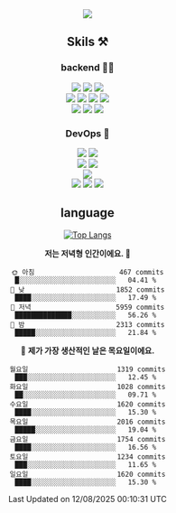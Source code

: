 <div align="center">

<a href="https://hhpluscertificateofcompletion.oopy.io/">
  <img src="https://static.spartacodingclub.kr/hanghae99/plus/completion/badge_black.svg" />
</a>

## Skils ⚒️

### backend 🧑‍💻
  
<img src="https://img.shields.io/badge/Java-FF6600?style=flat-square&logo=buymeacoffee&logoColor=white"/>
<img src="https://img.shields.io/badge/Go-0099FF?style=flat-square&logo=go&logoColor=white"/>
<img src="https://img.shields.io/badge/Kotlin-7F52FF?style=flat-square&logo=kotlin&logoColor=white"/>
  
  
<br />
  
<img src="https://img.shields.io/badge/Spring-339933?style=flat-square&logo=Spring&logoColor=white"/>
<img src="https://img.shields.io/badge/Spring Boot-339933?style=flat-square&logo=Spring Boot&logoColor=white"/>
<img src="https://img.shields.io/badge/Spring Security-339933?style=flat-square&logo=Spring Security&logoColor=white"/>
  
<img src="https://img.shields.io/badge/Spring Data JPA-339933?style=flat-square&logo=Hibernate&logoColor=white"/>

<br />
  
  <img src="https://img.shields.io/badge/mysql-0099FF?style=flat-square&logo=mysql&logoColor=white"/>
  <img src="https://img.shields.io/badge/mariadb-0099FF?style=flat-square&logo=mariadb&logoColor=white"/>
  <img src="https://img.shields.io/badge/mongoDB-47A248?style=flat-square&logo=mongodb&logoColor=white"/>
  
  
### DevOps 🚀
  
  <img src="https://img.shields.io/badge/docker-2496ED?style=flat-square&logo=docker&logoColor=white"/>
  <img src="https://img.shields.io/badge/kubernetes-326CE5?style=flat-square&logo=kubernetes&logoColor=white"/>
  
  <br />
  
  <img src="https://img.shields.io/badge/Github Actions-2088FF?style=flat-square&logo=githubactions&logoColor=white"/>
  <img src="https://img.shields.io/badge/Jenkins-D24939?style=flat-square&logo=jenkins&logoColor=white"/>
  
  
  <br />
  <img src="https://img.shields.io/badge/terraform-7B42BC?style=flat-square&logo=terraform&logoColor=white"/>
  
  <br />
  <img src="https://img.shields.io/badge/Amazon AWS-232F3E?style=flat-square&logo=Amazon AWS&logoColor=white"/>

  <img src="https://img.shields.io/badge/GCP-4285F4?style=flat-square&logo=googlecloud&logoColor=white"/>
  <img src="https://img.shields.io/badge/NCP-03C75A?style=flat-square&logo=naver&logoColor=white"/>
  
  
## language

[![Top Langs](https://github-readme-stats.vercel.app/api/top-langs/?username=zxcv9203&hide=html&exclude_repo=zxcv9203.github.io,golB&theme=grate-gatsby)](https://github.com/zxcv9203/github-readme-stats)
  
<!--START_SECTION:waka-->
**저는 저녁형 인간이에요. 🦉** 

```text
🌞 아침                     467 commits         █░░░░░░░░░░░░░░░░░░░░░░░░   04.41 % 
🌆 낮　                     1852 commits        ████░░░░░░░░░░░░░░░░░░░░░   17.49 % 
🌃 저녁                     5959 commits        ██████████████░░░░░░░░░░░   56.26 % 
🌙 밤　                     2313 commits        █████░░░░░░░░░░░░░░░░░░░░   21.84 % 
```
📅 **제가 가장 생산적인 날은 목요일이에요.** 

```text
월요일                      1319 commits        ███░░░░░░░░░░░░░░░░░░░░░░   12.45 % 
화요일                      1028 commits        ██░░░░░░░░░░░░░░░░░░░░░░░   09.71 % 
수요일                      1620 commits        ████░░░░░░░░░░░░░░░░░░░░░   15.30 % 
목요일                      2016 commits        █████░░░░░░░░░░░░░░░░░░░░   19.04 % 
금요일                      1754 commits        ████░░░░░░░░░░░░░░░░░░░░░   16.56 % 
토요일                      1234 commits        ███░░░░░░░░░░░░░░░░░░░░░░   11.65 % 
일요일                      1620 commits        ████░░░░░░░░░░░░░░░░░░░░░   15.30 % 
```



 Last Updated on 12/08/2025 00:10:31 UTC
<!--END_SECTION:waka-->
  
</div>

